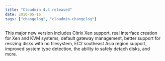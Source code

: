 ```yaml
---
title: "Cloudmin 4.4 released"
date: 2010-05-16
tags: ["changelog", "cloudmin-changelog"]
---
```


This major new version includes Citrix Xen support, real interface creation for Xen and KVM systems, default gateway management, better support for resizing disks with no filesystem, EC2 southeast Asia region support, improved system type detection, the ability to safely detach disks, and more.
